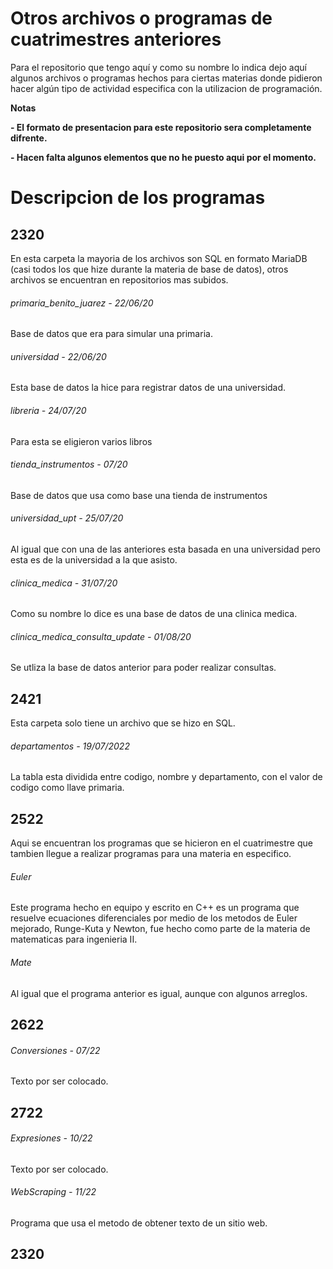 # Otros archivos o programas de cuatrimestres anteriores

<!----Descripción---->
Para el repositorio que tengo aquí y como su nombre lo indica dejo aquí algunos archivos o programas
hechos para ciertas materias donde pidieron hacer algún tipo de actividad especifica con la utilizacion de programación.
<!----Separador de la descripción ---->

<!----Notas---->
**Notas**

**- El formato de presentacion para este repositorio sera completamente difrente.**

**- Hacen falta algunos elementos que no he puesto aqui por el momento.**
<!----Separador de las notas---->

<!----Directorio con descripcion de los programas---->
# Descripcion de los programas
## 2320
En esta carpeta la mayoria de los archivos son SQL en formato MariaDB (casi todos los que hize durante la materia de base de datos), otros archivos se encuentran en repositorios mas subidos.

###### primaria_benito_juarez - 22/06/20
Base de datos que era para simular una primaria.

<!----Separador---->

###### universidad - 22/06/20
Esta base de datos la hice para registrar datos de una universidad.

<!----Separador---->

###### libreria - 24/07/20
Para esta se eligieron varios libros

<!----Separador---->

###### tienda_instrumentos - 07/20
Base de datos que usa como base una tienda de instrumentos

<!----Separador---->

###### universidad_upt - 25/07/20
Al igual que con una de las anteriores esta basada en una universidad pero esta es de la universidad a la que asisto.

<!----Separador---->

###### clinica_medica - 31/07/20
Como su nombre lo dice es una base de datos de una clinica medica.

<!----Separador---->

###### clinica_medica_consulta_update - 01/08/20
Se utliza la base de datos anterior para poder realizar consultas.

<!----Separador---->

## 2421
Esta carpeta solo tiene un archivo que se hizo en SQL.

###### departamentos - 19/07/2022
La tabla esta dividida entre codigo, nombre y departamento, con el valor de codigo como llave primaria.

<!----Separador---->

## 2522
Aqui se encuentran los programas que se hicieron en el cuatrimestre que tambien llegue a realizar programas para una materia en especifico.

###### Euler
Este programa hecho en equipo y escrito en C++ es un programa que resuelve ecuaciones diferenciales por medio de los metodos de Euler mejorado, Runge-Kuta y Newton, fue hecho como parte de la materia de matematicas para ingenieria II.

<!----Separador---->

###### Mate
Al igual que el programa anterior es igual, aunque con algunos arreglos.

## 2622
###### Conversiones - 07/22
Texto por ser colocado.

<!----Separador---->

## 2722
###### Expresiones - 10/22
Texto por ser colocado.

<!----Separador---->

###### WebScraping - 11/22
Programa que usa el metodo de obtener texto de un sitio web.

<!----Separador---->

## 2320


<!----Separador del directorio con descripcion de los programas---->